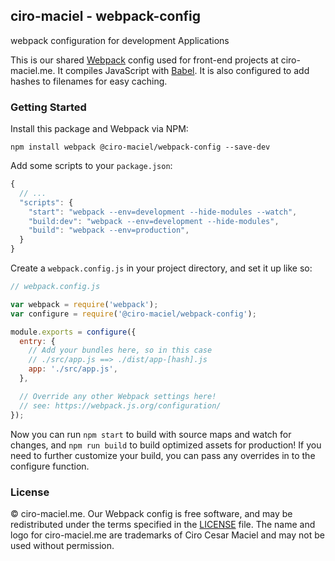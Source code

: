 ## ciro-maciel - webpack-config

webpack configuration for development Applications


This is our shared [Webpack](http://webpack.github.io) config used for front-end projects at ciro-maciel.me. It compiles JavaScript with [Babel](https://babeljs.io). It is also configured to add hashes to filenames for easy caching.

### Getting Started

Install this package and Webpack via NPM:

```
npm install webpack @ciro-maciel/webpack-config --save-dev
```

Add some scripts to your `package.json`:

```js
{
  // ...
  "scripts": {
    "start": "webpack --env=development --hide-modules --watch",
    "build:dev": "webpack --env=development --hide-modules",
    "build": "webpack --env=production",
  }
}
```

Create a `webpack.config.js` in your project directory, and set it up like so:

```js
// webpack.config.js

var webpack = require('webpack');
var configure = require('@ciro-maciel/webpack-config');

module.exports = configure({
  entry: {
    // Add your bundles here, so in this case
    // ./src/app.js ==> ./dist/app-[hash].js
    app: './src/app.js',
  },

  // Override any other Webpack settings here!
  // see: https://webpack.js.org/configuration/
});
```

Now you can run `npm start` to build with source maps and watch for changes, and `npm run build` to build optimized assets for production! If you need to further customize your build, you can pass any overrides in to the configure function.

### License

&copy; ciro-maciel.me. Our Webpack config is free software, and may be redistributed under the
terms specified in the [LICENSE]() file. The
name and logo for ciro-maciel.me are trademarks of Ciro Cesar Maciel and may not be used without permission.
